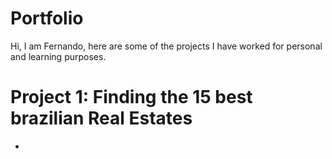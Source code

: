 # Portfolio
Hi, I am Fernando, here are some of the projects I have worked for personal and learning purposes. 


# Project 1: Finding the 15 best brazilian Real Estates
*
